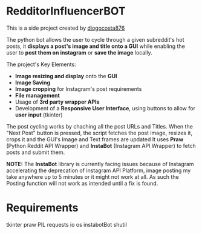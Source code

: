 # RedditorInfluencerBOT

This is a side project created by [diogocosta876](https://github.com/diogocosta876)

The python bot allows the user to cycle through a given subreddit's hot posts, it **displays a post's image and title onto a GUI** while enabling the user to **post them on instagram** or **save the image** locally.

The project's Key Elements:
* **Image resizing and display** onto the **GUI**
* **Image Saving**
* **Image cropping** for Instagram's post requirements
* **File management**
* Usage of **3rd party wrapper APIs**
* Development of a **Responsive User Interface**, using buttons to allow for **user input** (tkinter)

The post cycling works by chaching all the post URLs and Titles. When the "Next Post" button is pressed, the script fetches the post image, resizes it, crops it and the GUI's Image and Text frames are updated 
It uses **Praw** (Python Reddit API Wrapper) and **InstaBot** (Instagram API Wrapper) to fetch posts and submit them.


**NOTE:**
The **InstaBot** library is currently facing issues because of Instagram accelerating the deprecation of instagram API Platform, image posting my take anywhere up to 5 minutes or it might not work at all. As such the Posting function will not work as intended until a fix is found.

# Requirements
tkinter
praw
PIL
requests
io
os
instabotBot
shutil
